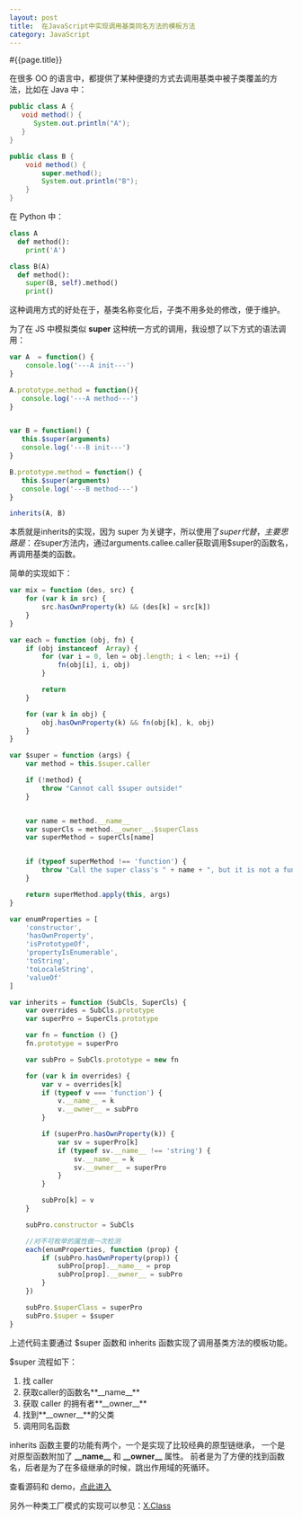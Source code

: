 ```yaml
---
layout: post
title:  在JavaScript中实现调用基类同名方法的模板方法
category: JavaScript
---
```


#{{page.title}}

在很多 OO 的语言中，都提供了某种便捷的方式去调用基类中被子类覆盖的方法，比如在 Java 中：

```java
public class A {
   void method() {
      System.out.println("A");
   }
}

public class B {
    void method() {
        super.method();
        System.out.println("B");
    }
}
```

在 Python 中：

```python
class A
  def method():
    print('A')

class B(A)
  def method():
    super(B, self).method()
    print()
```

这种调用方式的好处在于，基类名称变化后，子类不用多处的修改，便于维护。

为了在 JS 中模拟类似 **super** 这种统一方式的调用，我设想了以下方式的语法调用：

```javascript
var A  = function() {
    console.log('---A init---')
}

A.prototype.method = function(){
   console.log('---A method---')
}


var B = function() {
   this.$super(arguments)
   console.log('---B init---')
}

B.prototype.method = function() {
   this.$super(arguments)
   console.log('---B method---')
}

inherits(A, B)
```

本质就是inherits的实现，因为 super 为关键字，所以使用了$super 代替，
主要思路是：在$super方法内，通过arguments.callee.caller获取调用$super的函数名，再调用基类的函数。

简单的实现如下：

```javascript
var mix = function (des, src) {
    for (var k in src) {
        src.hasOwnProperty(k) && (des[k] = src[k])
    }
}

var each = function (obj, fn) {
    if (obj instanceof  Array) {
        for (var i = 0, len = obj.length; i < len; ++i) {
            fn(obj[i], i, obj)
        }

        return
    }

    for (var k in obj) {
        obj.hasOwnProperty(k) && fn(obj[k], k, obj)
    }
}

var $super = function (args) {
    var method = this.$super.caller

    if (!method) {
        throw "Cannot call $super outside!"
    }


    var name = method.__name__
    var superCls = method.__owner__.$superClass
    var superMethod = superCls[name]


    if (typeof superMethod !== 'function') {
        throw "Call the super class's " + name + ", but it is not a function!"
    }

    return superMethod.apply(this, args)
}

var enumProperties = [
    'constructor',
    'hasOwnProperty',
    'isPrototypeOf',
    'propertyIsEnumerable',
    'toString',
    'toLocaleString',
    'valueOf'
]

var inherits = function (SubCls, SuperCls) {
    var overrides = SubCls.prototype
    var superPro = SuperCls.prototype

    var fn = function () {}
    fn.prototype = superPro

    var subPro = SubCls.prototype = new fn

    for (var k in overrides) {
        var v = overrides[k]
        if (typeof v === 'function') {
            v.__name__ = k
            v.__owner__ = subPro
        }

        if (superPro.hasOwnProperty(k)) {
            var sv = superPro[k]
            if (typeof sv.__name__ !== 'string') {
                sv.__name__ = k
                sv.__owner__ = superPro
            }
        }

        subPro[k] = v
    }

    subPro.constructor = SubCls

    //对不可枚举的属性做一次检测
    each(enumProperties, function (prop) {
        if (subPro.hasOwnProperty(prop)) {
            subPro[prop].__name__ = prop
            subPro[prop].__owner__ = subPro
        }
    })

    subPro.$superClass = superPro
    subPro.$super = $super
}
```

上述代码主要通过 $super 函数和 inherits 函数实现了调用基类方法的模板功能。

$super 流程如下：

1. 找 caller
2. 获取caller的函数名**\_\_name\__**
3. 获取 caller 的拥有者**\_\_owner\__**
4. 找到**\_\_owner\__**的父类
5. 调用同名函数

inherits 函数主要的功能有两个，一个是实现了比较经典的原型链继承，
一个是对原型函数附加了 **\_\_name\__** 和 **\_\_owner\__** 属性。
前者是为了方便的找到函数名，后者是为了在多级继承的时候，跳出作用域的死循环。

查看源码和 demo，[点此进入](http://exodia.net/demo/class/)

另外一种类工厂模式的实现可以参见：[X.Class](https://github.com/Exodia/x/blob/master/src/class.js)



